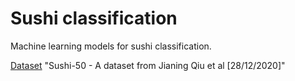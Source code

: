 # Sushi classification

Machine learning models for sushi classification.

[Dataset](https://homepages.inf.ed.ac.uk/rbf/CVonline/Imagedbase.htm) "Sushi-50 - A dataset from Jianing Qiu et al [28/12/2020]"
